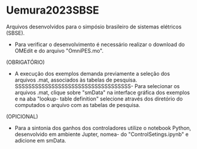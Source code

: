 # Uemura2023SBSE
Arquivos desenvolvidos para o simpósio brasileiro de sistemas elétricos (SBSE).

- Para verificar o desenvolvimento é necessário realizar o download do OMEdit e do arquivo "OmniPES.mo".

(OBRIGATÓRIO)
- A execução dos exemplos demanda previamente a seleção dos arquivos .mat, associados às tabelas de pesquisa.
SSSSSSSSSSSSSSSSSSSSSSSSSSSSSSSSSSS- Para selecionar os arquivos .mat, clique sobre "smData" na interface gráfica dos exemplos e na aba "lookup-
  table definition" selecione através dos diretório do computados o arquivo com as tabelas de pesquisa.
  
(OPICIONAL)
- Para a sintonia dos ganhos dos controladores utilize o notebook Python, desenvolvido em ambiente Jupter, nomea-
  do "ControlSetings.ipynb" e adicione em smData.
